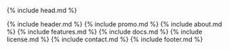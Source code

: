 <!DOCTYPE html>
<!--[if IE 8]> <html lang="en" class="ie8"> <![endif]-->  
<!--[if IE 9]> <html lang="en" class="ie9"> <![endif]-->  
<!--[if !IE]><!--> <html lang="en"> <!--<![endif]-->  
{% include head.md %}
<body data-spy="scroll">
{% include header.md %}
{% include promo.md %}
{% include about.md %}
{% include features.md %}
{% include docs.md %}
{% include license.md %}
{% include contact.md %}
{% include footer.md %}
</body>
</html> 

